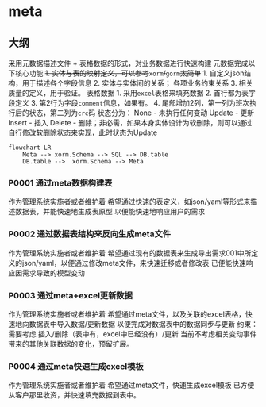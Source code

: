 # meta

## 大纲

采用元数据描述文件 + 表格数据的形式，对业务数据进行快速构建
元数据完成以下核心功能
    ~~1. 实体与表的映射定义，可以参考`xorm`/`gorm`太简单~~
    1. 自定义json结构，用于描述各个字段信息
    2. 实体与实体间的关系； 各项业务约束关系
    3. 相关质量的定义，用于验证。
表格数据
    1. 采用`excel`表格来填充数据
    2. 首行都为表字段定义
    3. 第2行为字段`comment`信息，如果有。
    4. 尾部增加2列，第一列为班次执行后的状态，第二列为`crc`码
        状态分为：
            None - 未执行任何变动
            Update - 更新
            Insert - 插入
            Delete - 删除；非必需，如果本身实体设计为软删除，则可以通过自行修改软删除状态来实现，此时状态为Update

```mermaid
flowchart LR
    Meta --> xorm.Schema --> SQL --> DB.table
    DB.table -->  xorm.Schema --> Meta
```
### P0001 通过meta数据构建表

作为管理系统实施者或者维护着
希望通过快速的表定义，如json/yaml等形式来描述数据表，并能快速地生成表原型
以便能快速地响应用户的需求

### P0002 通过数据表结构来反向生成meta文件

作为管理系统实施者或者维护着
希望通过现有的数据表来生成导出需求001中所定义的json/yaml，以便通过修改meta文件，来快速迁移或者修改表
已便能快速响应因需求导致的模型变动

### P0003 通过meta+excel更新数据

作为管理系统实施者或者维护着
希望通过meta文件，以及关联的excel表格，快速地向数据表中导入数据/更新数据
以便完成对数据表中的数据同步与更新
约束：
    需要考虑 插入/删除（表中有，excel中已经没有）/更新
    当前不考虑相关变动事件带来的其他关联数据的变化，预留扩展。

### P0004 通过meta快速生成excel模板

作为管理系统实施者或者维护着
希望通过meta文件，快速生成excel模板
已方便从客户那里收资，并快速填充数据到表中。
